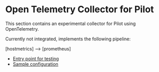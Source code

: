 # Open Telemetry Collector for Pilot

This section contains an experimental collector for Pilot using OpenTelemetry.

Currently not integrated, implements the following  pipeline:

[hostmetrics] --> [prometheus]

- [Entry point for testing](opentelem_test.go)
- [Sample configuration](telem.yaml)